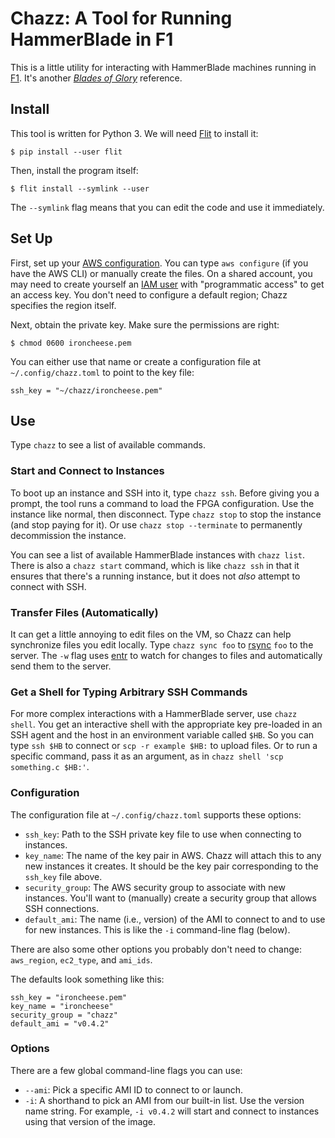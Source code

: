 Chazz: A Tool for Running HammerBlade in F1
===========================================

This is a little utility for interacting with HammerBlade machines running in [F1][].
It's another [*Blades of Glory*][bog] reference.

[f1]: https://aws.amazon.com/ec2/instance-types/f1/
[bog]: https://www.imdb.com/title/tt0445934/


Install
-------

This tool is written for Python 3.
We will need [Flit][] to install it:

    $ pip install --user flit

Then, install the program itself:

    $ flit install --symlink --user

The `--symlink` flag means that you can edit the code and use it immediately.

[flit]: https://flit.readthedocs.io/en/latest/


Set Up
------

First, set up your [AWS configuration][config].
You can type `aws configure` (if you have the AWS CLI) or manually create the files.
On a shared account, you may need to create yourself an [IAM user][iam] with "programmatic access" to get an access key.
You don't need to configure a default region; Chazz specifies the region itself.

Next, obtain the private key.
Make sure the permissions are right:

    $ chmod 0600 ironcheese.pem

You can either use that name or create a configuration file at `~/.config/chazz.toml` to point to the key file:

    ssh_key = "~/chazz/ironcheese.pem"

[config]: https://boto3.amazonaws.com/v1/documentation/api/latest/guide/quickstart.html#configuration
[iam]: https://console.aws.amazon.com/iam/home?#/users


Use
---

Type `chazz` to see a list of available commands.

### Start and Connect to Instances

To boot up an instance and SSH into it, type `chazz ssh`.
Before giving you a prompt, the tool runs a command to load the FPGA configuration.
Use the instance like normal, then disconnect.
Type `chazz stop` to stop the instance (and stop paying for it).
Or use `chazz stop --terminate` to permanently decommission the instance.

You can see a list of available HammerBlade instances with `chazz list`.
There is also a `chazz start` command, which is like `chazz ssh` in that it ensures that there's a running instance, but it does not *also* attempt to connect with SSH.

### Transfer Files (Automatically)

It can get a little annoying to edit files on the VM, so Chazz can help synchronize files you edit locally.
Type `chazz sync foo` to [rsync][] `foo` to the server.
The `-w` flag uses [entr][] to watch for changes to files and automatically send them to the server.

### Get a Shell for Typing Arbitrary SSH Commands

For more complex interactions with a HammerBlade server, use `chazz shell`.
You get an interactive shell with the appropriate key pre-loaded in an SSH agent and the host in an environment variable called `$HB`.
So you can type `ssh $HB` to connect or `scp -r example $HB:` to upload files.
Or to run a specific command, pass it as an argument, as in `chazz shell 'scp something.c $HB:'`.

### Configuration

The configuration file at `~/.config/chazz.toml` supports these options:

- `ssh_key`: Path to the SSH private key file to use when connecting to instances.
- `key_name`: The name of the key pair in AWS. Chazz will attach this to any new instances it creates. It should be the key pair corresponding to the `ssh_key` file above.
- `security_group`: The AWS security group to associate with new instances. You'll want to (manually) create a security group that allows SSH connections.
- `default_ami`: The name (i.e., version) of the AMI to connect to and to use for new instances. This is like the `-i` command-line flag (below).

There are also some other options you probably don't need to change: `aws_region`, `ec2_type`, and `ami_ids`.

The defaults look something like this:

    ssh_key = "ironcheese.pem"
    key_name = "ironcheese"
    security_group = "chazz"
    default_ami = "v0.4.2"

### Options

There are a few global command-line flags you can use:

* `--ami`: Pick a specific AMI ID to connect to or launch.
* `-i`: A shorthand to pick an AMI from our built-in list. Use the version name string. For example, `-i v0.4.2` will start and connect to instances using that version of the image.

[rsync]: https://www.samba.org/rsync/
[entr]: http://entrproject.org
